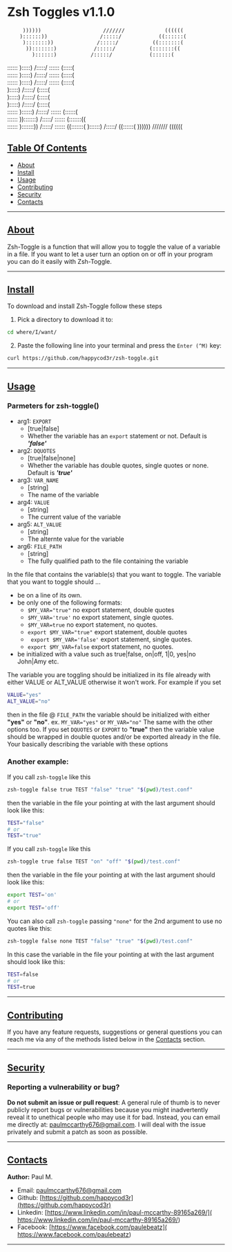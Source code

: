 # Zsh Toggles v1.1.0

         ))))))                    ///////             (((((( 
        )::::::))                 /:::::/            ((::::::(
         ):::::::))              /:::::/           ((:::::::( 
          )):::::::)            /:::::/           (:::::::((  
            )::::::)           /:::::/            (::::::(    
 ::::::      ):::::)          /:::::/      :::::: (:::::(     
 ::::::      ):::::)         /:::::/       :::::: (:::::(     
 ::::::      ):::::)        /:::::/        :::::: (:::::(     
             ):::::)       /:::::/                (:::::(     
             ):::::)      /:::::/                 (:::::(     
             ):::::)     /:::::/                  (:::::(     
 ::::::     )::::::)    /:::::/            :::::: (::::::(    
 ::::::   )):::::::)   /:::::/             :::::: (:::::::((  
 ::::::  ):::::::))   /:::::/              ::::::  ((:::::::( 
        )::::::)     /:::::/                         ((::::::(
         ))))))     ///////                            (((((( 

## [Table Of Contents](#table_of_contents)

- [About](#about)
- [Install](#install)
- [Usage](#usage)
- [Contributing](#contributing)
- [Security](#security)
- [Contacts](#contacts)

---

## [About](#about)

Zsh-Toggle is a function that will allow you to toggle the value of a variable in a file.
If you want to let a user turn an option on or off in your program you can do it easily with Zsh-Toggle. 

--- 

## [Install](#install)

To download and install Zsh-Toggle follow these steps

1) Pick a directory to download it to:

```bash
cd where/I/want/
```

2) Paste the following line into your terminal and press the `Enter (^M)` key:

```bash
curl https://github.com/happycod3r/zsh-toggle.git
```

---

## [Usage](#usage)

### Parmeters for zsh-toggle()

- arg1: `EXPORT`
    - [true|false]   
    - Whether the variable has an `export` statement or not. Default is ***'false'***
- arg2: `DQUOTES`    
    - [true|false|none]   
    - Whether the variable has double quotes, single quotes or none. Default is ***'true'***
- arg3: `VAR_NAME`
    - [string]
    - The name of the variable
- arg4: `VALUE`
    - [string]
    - The current value of the variable
- arg5: `ALT_VALUE`
    - [string]
    - The alternte value for the variable
- arg6: `FILE_PATH`
    - [string]
    - The fully qualified path to the file containing the variable

In the file that contains the variable(s) that you want to toggle.
The variable that you want to toggle should ...
- be on a line of its own.
- be only one of the following formats: 
  - `$MY_VAR="true"`             no export statement, double quotes
  - `$MY_VAR='true'`             no export statement, single quotes.
  - `$MY_VAR=true`               no export statement, no quotes.
  - `export $MY_VAR="true"`      export statement, double quotes
  - ` export $MY_VAR='false'`     export statement, single quotes.
  - `export $MY_VAR=false`       export statement, no quotes.
- be initialized with a value such as true|false, on|off, 1|0, yes|no John|Amy etc.

The variable you are toggling should be initialized in its 
file already with either VALUE or ALT_VALUE otherwise it won't work.
For example if you set

```bash
VALUE="yes"
ALT_VALUE="no" 
```

then in the file @ `FILE_PATH` the variable should be initialized 
with either **"yes"** or **"no"**. ex. `MY_VAR="yes"` or `MY_VAR="no"`
The same with the other options too. If you set `DQUOTES` or `EXPORT` to 
**"true"** then the variable value should be wrapped in double quotes
and/or be exported already in the file. Your basically describing the 
variable with these options

### Another example: 

If you call `zsh-toggle` like this

```bash
zsh-toggle false true TEST "false" "true" "$(pwd)/test.conf"
```

then the variable in the file your pointing at with the last argument should look like this:

```bash
TEST="false"
# or
TEST="true"
```

If you call `zsh-toggle` like this

```bash
zsh-toggle true false TEST "on" "off" "$(pwd)/test.conf"
```

then the variable in the file your pointing at with the last argument should look like this:

```bash
export TEST='on'
# or
export TEST='off'
```

You can also call `zsh-toggle` passing `"none"` for the 2nd argument to use no quotes like this:

```bash
zsh-toggle false none TEST "false" "true" "$(pwd)/test.conf"
```

In this case the variable in the file your pointing at with the last argument should look like this:

```bash
TEST=false
# or
TEST=true
```
---

## [Contributing](#contributing)

If you have any feature requests, suggestions or general questions you can reach me via any of the methods listed below in the [Contacts](#contacts) section.

---

## [Security](#security)

### Reporting a vulnerability or bug?

**Do not submit an issue or pull request**: A general rule of thumb is to never publicly report bugs or vulnerabilities because you might inadvertently reveal it to unethical people who may use it for bad. Instead, you can email me directly at: [paulmccarthy676@gmail.com](mailto:paulmccarthy676@gmail.com). I will deal with the issue privately and submit a patch as soon as possible.

---

## [Contacts](#contacts)

**Author:** Paul M.

* Email: [paulmccarthy676@gmail.com](mailto:paulmccarthy676@gmail.com)
* Github: [https://github.com/happycod3r](https://github.com/happycod3r)
* Linkedin: [https://www.linkedin.com/in/paul-mccarthy-89165a269/]( https://www.linkedin.com/in/paul-mccarthy-89165a269/)
* Facebook: [https://www.facebook.com/paulebeatz]( https://www.facebook.com/paulebeatz)

---
